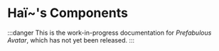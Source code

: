 ﻿# Haï~'s Components

:::danger
This is the work-in-progress documentation for *Prefabulous Avatar*, which has not yet been released.
:::

